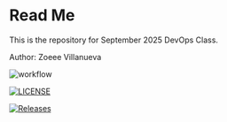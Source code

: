 # Read Me

This is the repository for September 2025 DevOps Class.

Author: Zoeee Villanueva

![workflow](https://github.com//zoe-villanueva2003/sem/actions/workflows/main.yml/badge.svg)

[![LICENSE](https://img.shields.io/github/license/zoe-villanueva2003/sem.svg?style=flat-square)](https://github.com/zoe-villanueva2003/sem/blob/master/LICENSE)

[![Releases](https://img.shields.io/github/release/zoe-villanueva2003/sem/all.svg?style=flat-square)](https://github.com/zoe-villanueva2003/sem/releases)